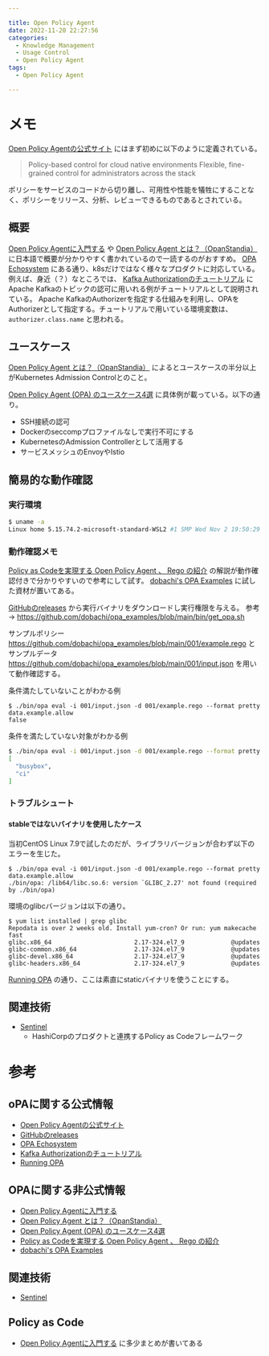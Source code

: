 ```yaml
---

title: Open Policy Agent
date: 2022-11-20 22:27:56
categories:
  - Knowledge Management
  - Usage Control
  - Open Policy Agent
tags:
  - Open Policy Agent

---
```


# メモ

[Open Policy Agentの公式サイト] にはまず初めに以下のように定義されている。

> Policy-based control for cloud native environments
> Flexible, fine-grained control for administrators across the stack

ポリシーをサービスのコードから切り離し、可用性や性能を犠牲にすることなく、ポリシーをリリース、分析、レビューできるものであるとされている。

## 概要

[Open Policy Agentに入門する] や [Open Policy Agent とは？（OpanStandia）] に日本語で概要が分かりやすく書かれているので一読するのがおすすめ。
[OPA Echosystem] にある通り、k8sだけではなく様々なプロダクトに対応している。
例えば、身近（？）なところでは、 [Kafka Authorizationのチュートリアル] にApache Kafkaのトピックの認可に用いれる例がチュートリアルとして説明されている。
Apache KafkaのAuthorizerを指定する仕組みを利用し、OPAをAuthorizerとして指定する。チュートリアルで用いている環境変数は、 `authorizer.class.name` と思われる。

## ユースケース

[Open Policy Agent とは？（OpanStandia）] によるとユースケースの半分以上がKubernetes Admission Controlとのこと。

[Open Policy Agent (OPA) のユースケース4選] に具体例が載っている。以下の通り。

* SSH接続の認可
* Dockerのseccompプロファイルなしで実行不可にする
* KubernetesのAdmission Controllerとして活用する
* サービスメッシュのEnvoyやIstio

## 簡易的な動作確認

### 実行環境

```bash
$ uname -a
Linux home 5.15.74.2-microsoft-standard-WSL2 #1 SMP Wed Nov 2 19:50:29 UTC 2022 x86_64 x86_64 x86_64 GNU/Linux
```

### 動作確認メモ

[Policy as Codeを実現する Open Policy Agent 、 Rego の紹介] の解説が動作確認付きで分かりやすいので参考にして試す。
[dobachi's OPA Examples] に試した資材が置いてある。

[GitHubのreleases] から実行バイナリをダウンロードし実行権限を与える。
参考 -> https://github.com/dobachi/opa_examples/blob/main/bin/get_opa.sh

サンプルポリシー https://github.com/dobachi/opa_examples/blob/main/001/example.rego とサンプルデータ https://github.com/dobachi/opa_examples/blob/main/001/input.json を用いて動作確認する。

条件満たしていないことがわかる例
```shell
$ ./bin/opa eval -i 001/input.json -d 001/example.rego --format pretty data.example.allow
false
```

条件を満たしていない対象がわかる例
```bash
$ ./bin/opa eval -i 001/input.json -d 001/example.rego --format pretty data.example.violation
[
  "busybox",
  "ci"
]
```

### トラブルシュート

#### stableではないバイナリを使用したケース

当初CentOS Linux 7.9で試したのだが、ライブラリバージョンが合わず以下のエラーを生じた。

```shell
$ ./bin/opa eval -i 001/input.json -d 001/example.rego --format pretty data.example.allow
./bin/opa: /lib64/libc.so.6: version `GLIBC_2.27' not found (required by ./bin/opa)
```

環境のglibcバージョンは以下の通り。

```shell
$ yum list installed | grep glibc
Repodata is over 2 weeks old. Install yum-cron? Or run: yum makecache fast
glibc.x86_64                       2.17-324.el7_9             @updates
glibc-common.x86_64                2.17-324.el7_9             @updates
glibc-devel.x86_64                 2.17-324.el7_9             @updates
glibc-headers.x86_64               2.17-324.el7_9             @updates
```

[Running OPA] の通り、ここは素直にstaticバイナリを使うことにする。

## 関連技術

* [Sentinel]
  * HashiCorpのプロダクトと連携するPolicy as Codeフレームワーク

# 参考

## oPAに関する公式情報

* [Open Policy Agentの公式サイト]
* [GitHubのreleases]
* [OPA Echosystem]
* [Kafka Authorizationのチュートリアル]
* [Running OPA]

[Open Policy Agentの公式サイト]: https://www.openpolicyagent.org/
[GitHubのreleases]: https://github.com/open-policy-agent/opa/releases
[OPA Echosystem]: https://www.openpolicyagent.org/docs/latest/ecosystem/
[Kafka Authorizationのチュートリアル]: https://www.openpolicyagent.org/docs/latest/kafka-authorization/
[Running OPA]: https://www.openpolicyagent.org/docs/latest/#running-opa

## OPAに関する非公式情報

* [Open Policy Agentに入門する]
* [Open Policy Agent とは？（OpanStandia）]
* [Open Policy Agent (OPA) のユースケース4選]
* [Policy as Codeを実現する Open Policy Agent 、 Rego の紹介]
* [dobachi's OPA Examples]

[Open Policy Agentに入門する]: https://techstep.hatenablog.com/entry/2020/12/27/105801
[Open Policy Agent とは？（OpanStandia）]: https://openstandia.jp/oss_info/open-policy-agent/
[Open Policy Agent (OPA) のユースケース4選]: https://qiita.com/yoshimi0227/items/84d809890c73727d734a
[Policy as Codeを実現する Open Policy Agent 、 Rego の紹介]: https://tech.isid.co.jp/entry/2021/12/05/Policy_as_Code%E3%82%92%E5%AE%9F%E7%8F%BE%E3%81%99%E3%82%8B_Open_Policy_Agent_/_Rego_%E3%81%AE%E7%B4%B9%E4%BB%8B
[dobachi's OPA Examples]: https://github.com/dobachi/opa_examples

## 関連技術

* [Sentinel]

[Sentinel]: https://www.hashicorp.com/sentinel

## Policy as Code

* [Open Policy Agentに入門する] に多少まとめが書いてある


<!-- vim: set et tw=0 ts=2 sw=2: -->
